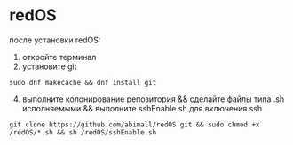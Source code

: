 # redOS
после установки redOS: 
1. откройте терминал
2. установите git

```
sudo dnf makecache && dnf install git
```

4. выполните колонирование репозитория && сделайте файлы типа .sh исполняемыми && выполните sshEnable.sh для включения ssh
   
`git clone https://github.com/abimall/redOS.git && sudo chmod +x /redOS/*.sh && sh /redOS/sshEnable.sh`

